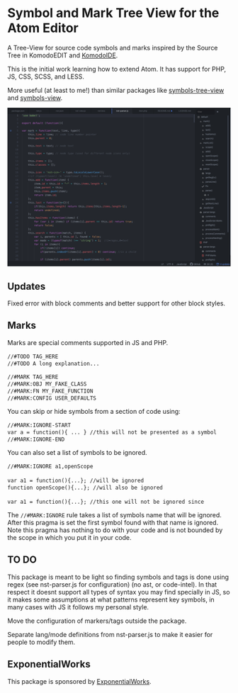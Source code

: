 # Symbol and Mark Tree View for the Atom Editor

A Tree-View for source code symbols and marks inspired by the Source Tree in KomodoEDIT and [KomodoIDE](https://www.activestate.com/products/komodo-ide/).

This is the initial work learning how to extend Atom. It has support for PHP, JS, CSS, SCSS, and LESS.

More useful (at least to me!) than similar packages like [symbols-tree-view](https://atom.io/packages/symbols-tree-view) and [symbols-view](http://github.com/atom/symbols-view).


![A screenshot of your package](https://raw.githubusercontent.com/ctkjose/atom-nst/master/screenshoot.png)

## Updates ##

Fixed error with block comments and better support for other block styles.

## Marks ##
Marks are special comments supported in JS and PHP.

```
//#TODO TAG_HERE
//#TODO A long explanation...
```

```
//#MARK TAG_HERE
//#MARK:OBJ MY_FAKE_CLASS
//#MARK:FN MY_FAKE_FUNCTION
//#MARK:CONFIG USER_DEFAULTS
```

You can skip or hide symbols from a section of code using:
```
//#MARK:IGNORE-START
var a = function(){ ... } //this will not be presented as a symbol
//#MARK:IGNORE-END
```

You can also set a list of symbols to be ignored.
```
//#MARK:IGNORE a1,openScope

var a1 = function(){...}; //will be ignored
function openScope(){...}; //will also be ignored

var a1 = function(){...}; //this one will not be ignored since
```

The `//#MARK:IGNORE` rule takes a list of symbols name that will be ignored. After this pragma is set the first symbol found with that name is ignored. Note this pragma has nothing to do with your code and is not bounded by the scope in which you put it in your code.

## TO DO

This package is meant to be light so finding symbols and tags is done using regex (see nst-parser.js for configuration) (no ast, or code-intel). In that respect it doesnt support all types of syntax you may find specially in JS, so it makes some assumptions at what patterns represent key symbols, in many cases with JS it follows my personal style.

Move the configuration of markers/tags outside the package.

Separate lang/mode definitions from nst-parser.js to make it easier for people to modify them.

## ExponentialWorks

This package is sponsored by [ExponentialWorks](https://exponentialworks.com).
